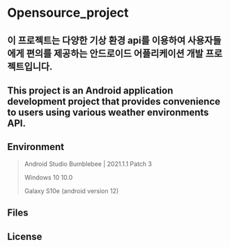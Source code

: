 # Opensource_project

## 이 프로젝트는 다양한 기상 환경 api를 이용하여 사용자들에게 편의를 제공하는 안드로이드 어플리케이션 개발 프로젝트입니다.
## This project is an Android application development project that provides convenience to users using various weather environments API.

## Environment

> Android Studio Bumblebee | 2021.1.1 Patch 3
> 
> Windows 10 10.0
> 
> Galaxy S10e (android version 12)

## Files


## License

